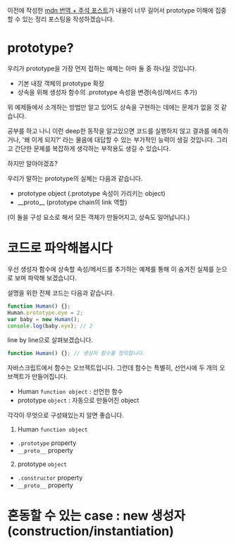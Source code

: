 이전에 작성한 [mdn 번역 + 주석 포스트](../2019-01-30-prototype-객체와-__proto__)가 내용이 너무 길어서 prototype 이해에 집중할 수 있는 정리 포스팅을 작성하겠습니다.

# prototype?
우리가 prototype을 가장 먼저 접하는 예제는 아마 둘 중 하나일 것입니다.
 - 기본 내장 객체의 prototype 확장
 - 상속을 위해 생성자 함수의 .prototype 속성을 변경(속성/메서드 추가)

위 예제들에서 소개하는 방법만 알고 있어도 상속을 구현하는 데에는 문제가 없을 것 같습니다.

공부를 하고 나니 이런 deep한 동작을 알고있으면 코드를 실행하지 않고 결과를 예측하거나, '왜 이게 되지?' 라는 물음에 대답할 수 있는 부가적인 능력이 생길 것입니다. 그리고 간단한 문제를 복잡하게 생각하는 부작용도 생길 수 있습니다.

하지만 알아야겠죠?

우리가 말하는 prototype의 실체는 다음과 같습니다.
 - prototype object (.prototype 속성이 가리키는 object)
 - \_\_proto\_\_ (prototype chain의 link 역할)

(이 둘을 구성 요소로 해서 모든 객체가 만들어지고, 상속도 일어납니다.)

# 코드로 파악해봅시다
우선 생성자 함수에 상속할 속성/메서드를 추가하는 예제를 통해 이 숨겨진 실체를 눈으로 보며 파악해 보겠습니다.

설명을 위한 전체 코드는 다음과 같습니다.
```javascript
function Human() {};
Human.prototype.eye = 2;
var baby = new Human();
console.log(baby.eye); // 2
```
line by line으로 살펴보겠습니다.
```javascript
function Human() {}; // 생성자 함수를 정의합니다.
```
자바스크립트에서 함수는 오브젝트입니다. 그런데 함수는 특별히, 선언시에 두 개의 오브젝트가 만들어집니다.
 - Human `function object` : 선언한 함수
 - prototype `object` : 자동으로 만들어진 object

각각이 무엇으로 구성돼있는지 알면 좋습니다.
1. Human `function object`
 - `.prototype` property
 - `__proto__` property

2. prototype `object`
 - `.constructor` property
 - `__proto__` property



<!-- 내장 객체의 prototype 확장 예제를 살펴보겠습니다.
```javascript
Array.prototype.

``` -->





# 혼동할 수 있는 case : new 생성자 (construction/instantiation)